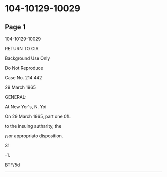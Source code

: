 # 104-10129-10029

## Page 1

104-10129-10029

RETURN TO CIA

Background Use Only

Do Not Reproduce

Case No. 214 442

29 March 1965

GENERAL:

At New Yor's, N. Yoi

On 29 March 1965, part one 0fL

to the insuing autharlty, the

¡sor appropriato disposition.

31

-1.

BTF/5d

---

